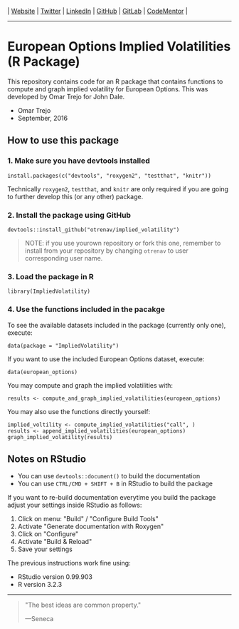 
| [Website](http://links.otrenav.com/website) | [Twitter](http://links.otrenav.com/twitter) | [LinkedIn](http://links.otrenav.com/linkedin)  | [GitHub](http://links.otrenav.com/github) | [GitLab](http://links.otrenav.com/gitlab) | [CodeMentor](http://links.otrenav.com/codementor) |

---

# European Options Implied Volatilities (R Package)

This repository contains code for an R package that contains functions to
compute and graph implied volatility for European Options. This was developed
by Omar Trejo for John Dale.

- Omar Trejo
- September, 2016

## How to use this package

### 1. Make sure you have devtools installed

```
install.packages(c("devtools", "roxygen2", "testthat", "knitr"))
```

Technically `roxygen2`, `testthat`, and `knitr` are only required if you are
going to further develop this (or any other) package.

### 2. Install the package using GitHub

```
devtools::install_github("otrenav/implied_volatility")
```

> NOTE: if you use yourown repository or fork this one, remember to install from
> your repository by changing `otrenav` to user corresponding user name.

### 3. Load the package in R

```
library(ImpliedVolatility)
```

### 4. Use the functions included in the pacakge

To see the available datasets included in the package (currently only one),
execute:

```
data(package = "ImpliedVolatility")
```

If you want to use the included European Options dataset, execute:

```
data(european_options)
```

You may compute and graph the implied volatilities with:

```
results <- compute_and_graph_implied_volatilities(european_options)
```

You may also use the functions directly yourself:

```
implied_voltility <- compute_implied_volatilities("call", )
results <- append_implied_volatilities(european_options)
graph_implied_volatility(results)
```

## Notes on RStudio

- You can use `devtools::document()` to build the documentation
- You can use `CTRL/CMD + SHIFT + B` in RStudio to build the package

If you want to re-build documentation everytime you build the package adjust
your settings inside RStudio as follows:

1. Click on menu: "Build" / "Configure Build Tools"
2. Activate "Generate documentation with Roxygen"
3. Click on "Configure"
4. Activate "Build & Reload"
5. Save your settings

The previous instructions work fine using:

- RStudio version 0.99.903
- R version 3.2.3

---

> "The best ideas are common property."
>
> —Seneca
